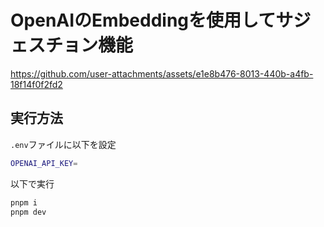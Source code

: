 # OpenAIのEmbeddingを使用してサジェスチョン機能

https://github.com/user-attachments/assets/e1e8b476-8013-440b-a4fb-18f14f0f2fd2

## 実行方法

`.env`ファイルに以下を設定

```sh
OPENAI_API_KEY=
```

以下で実行

```sh
pnpm i
pnpm dev
```
